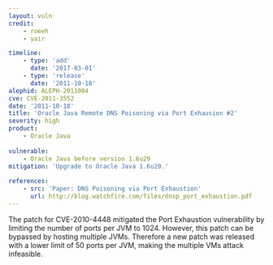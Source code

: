 ```yaml
---
layout: vuln
credit:
    - roeeh
    - yair

timeline:
    - type: 'add'
      date: '2017-03-01'
    - type: 'release'
      date: '2011-10-18' 
alephid: ALEPH-2011004
cve: CVE-2011-3552
date: '2011-10-18'
title: 'Oracle Java Remote DNS Poisoning via Port Exhausion #2'
severity: high
product:
    - Oracle Java
    
vulnerable:
    - Oracle Java before version 1.6u29
mitigation: 'Upgrade to Oracle Java 1.6u29.'
    
references:
    - src: 'Paper: DNS Poisoning via Port Exhaustion'
      url: http://blog.watchfire.com/files/dnsp_port_exhaustion.pdf
---
```

The patch for CVE-2010-4448 mitigated the Port Exhaustion vulnerability by limiting the number of ports per JVM to 1024. However, this patch can be bypassed by hosting multiple JVMs. Therefore a new patch was released with a lower limit of 50 ports per JVM, making the multiple VMs attack infeasible.
